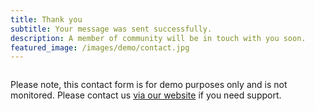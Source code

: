 ```yaml
---
title: Thank you
subtitle: Your message was sent successfully.
description: A member of community will be in touch with you soon. 
featured_image: /images/demo/contact.jpg
---
```


![]()

Please note, this contact form is for demo purposes only and is not monitored. Please contact us [via our website](https://jekyllthemes.io) if you need support.
